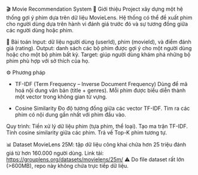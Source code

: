 🎬 Movie Recommendation System
📌 Giới thiệu
Project xây dựng một hệ thống gợi ý phim dựa trên dữ liệu MovieLens. Hệ thống có thể đề xuất phim cho người dùng dựa trên hành vi đánh giá trước đó và sự tương đồng giữa các người dùng hoặc phim.

🎯 Bài toán
Input: dữ liệu người dùng (userId), phim (movieId), và điểm đánh giá (rating).
Output: danh sách các bộ phim được gợi ý cho một người dùng hoặc cho một bộ phim bất kỳ.
Target: giúp người dùng khám phá những bộ phim phù hợp với sở thích của họ.

⚙️ Phương pháp
+ TF-IDF (Term Frequency – Inverse Document Frequency)
  Dùng để mã hoá nội dung văn bản (title + genres).
  Mỗi phim được biểu diễn thành một vector trong không gian từ vựng.

+ Cosine Similarity
  Đo độ tương đồng giữa các vector TF-IDF.
  Tìm ra các phim có nội dung gần nhất với phim đầu vào.

Quy trình:
  Tiền xử lý dữ liệu phim (tựa phim, thể loại).
  Tạo ma trận TF-IDF.
  Tính cosine similarity giữa các phim.
  Trả về Top-K phim tương tự.

📊 Dataset
MovieLens 25M: tập dữ liệu công khai chứa hơn 25 triệu đánh giá từ hơn 160.000 người dùng.
Link tải: https://grouplens.org/datasets/movielens/25m/
⚠️ Do file dataset rất lớn (>600MB), repo này không chứa trực tiếp dữ liệu.
